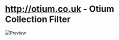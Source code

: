 # http://otium.co.uk - Otium Collection Filter

![Preview](https://github.com/elias1435/Otium_Collection_filter/blob/New-Filter/Megeve%20%E2%80%93%20Otium.jpg?raw=true)
